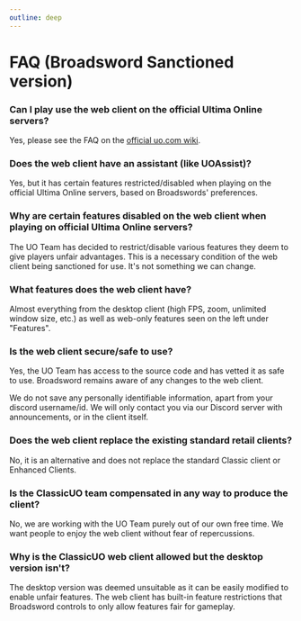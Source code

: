 ```yaml
---
outline: deep
---
```


# FAQ (Broadsword Sanctioned version)

### Can I play use the web client on the official Ultima Online servers?
Yes, please see the FAQ on the [official uo.com wiki](https://uo.com/wiki/classicuo-web-client/).

### Does the web client have an assistant (like UOAssist)?
Yes, but it has certain features restricted/disabled when playing on the official Ultima Online servers, based on Broadswords' preferences.

### Why are certain features disabled on the web client when playing on official Ultima Online servers?
The UO Team has decided to restrict/disable various features they deem to give players unfair advantages. 
This is a necessary condition of the web client being sanctioned for use. It's not something we can change.

### What features does the web client have?
Almost everything from the desktop client (high FPS, zoom, unlimited window size, etc.) as well as web-only features seen on the left under "Features".

### Is the web client secure/safe to use?
Yes, the UO Team has access to the source code and has vetted it as safe to use.
Broadsword remains aware of any changes to the web client. 

We do not save any personally identifiable information, apart from your discord username/id.
We will only contact you via our Discord server with announcements, or in the client itself.

### Does the web client replace the existing standard retail clients?
No, it is an alternative and does not replace the standard Classic client or Enhanced Clients.

### Is the ClassicUO team compensated in any way to produce the client?
No, we are working with the UO Team purely out of our own free time. 
We want people to enjoy the web client without fear of repercussions.

### Why is the ClassicUO web client allowed but the desktop version isn't?
The desktop version was deemed unsuitable as it can be easily modified to enable unfair features.
The web client has built-in feature restrictions that Broadsword controls to only allow features fair for gameplay.
